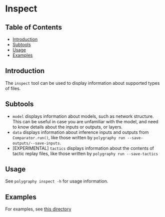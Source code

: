 # Inspect

## Table of Contents

- [Introduction](#introduction)
- [Subtools](#subtools)
- [Usage](#usage)
- [Examples](#examples)


## Introduction

The `inspect` tool can be used to display information about supported types of files.


## Subtools

- `model` displays information about models, such as network structure.
    This can be useful in case you are unfamiliar with the model, and need to know details about
    the inputs or outputs, or layers.
- `data` displays information about inference inputs and outputs from `Comparator.run()`, like those written by
    `polygraphy run --save-outputs/--save-inputs`.
- [EXPERIMENTAL] `tactics` displays information about the contents of tactic replay files, like those written by
    `polygraphy run --save-tactics`


## Usage

See `polygraphy inspect -h` for usage information.


## Examples

For examples, see [this directory](../../../examples/cli/inspect)
